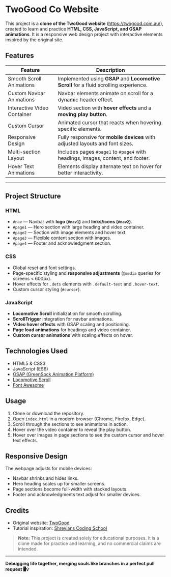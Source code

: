 # TwoGood Co Website 

This project is a **clone of the TwoGood website** (https://twogood.com.au/), created to learn and practice **HTML, CSS, JavaScript, and GSAP animations**. It is a responsive web design project with interactive elements inspired by the original site.

## Features

| Feature | Description |
|---------|-------------|
| Smooth Scroll Animations | Implemented using **GSAP** and **Locomotive Scroll** for a fluid scrolling experience. |
| Custom Navbar Animations | Navbar elements animate on scroll for a dynamic header effect. |
| Interactive Video Container | Video section with **hover effects** and a **moving play button**. |
| Custom Cursor | Animated cursor that reacts when hovering specific elements. |
| Responsive Design | Fully responsive for **mobile devices** with adjusted layouts and font sizes. |
| Multi-section Layout | Includes pages `#page1` to `#page4` with headings, images, content, and footer. |
| Hover Text Animations | Elements display alternate text on hover for better interactivity. |

---

## Project Structure

### HTML
- `#nav` — Navbar with **logo (`#nav1`)** and **links/icons (`#nav2`)**.
- `#page1` — Hero section with large heading and video container.
- `#page2` — Section with image elements and hover text.
- `#page3` — Flexible content section with images.
- `#page4` — Footer and acknowledgment section.

### CSS
- Global reset and font settings.
- Page-specific styling and **responsive adjustments** (`@media` queries for screens < 600px).
- Hover effects for `.dets` elements with `.default-text` and `.hover-text`.
- Custom cursor styling (`#cursor`).

### JavaScript
- **Locomotive Scroll** initialization for smooth scrolling.
- **ScrollTrigger** integration for navbar animations.
- **Video hover effects** with GSAP scaling and positioning.
- **Page load animations** for headings and video container.
- **Custom cursor animations** with scaling effects on hover.

## Technologies Used

- HTML5 & CSS3  
- JavaScript (ES6)  
- [GSAP (GreenSock Animation Platform)](https://greensock.com/gsap/)  
- [Locomotive Scroll](https://locomotivemtl.github.io/locomotive-scroll/)  
- [Font Awesome](https://fontawesome.com/)  

## Usage

1. Clone or download the repository.
2. Open `index.html` in a modern browser (Chrome, Firefox, Edge).
3. Scroll through the sections to see animations in action.
4. Hover over the video container to reveal the play button.
5. Hover over images in page sections to see the custom cursor and hover text effects.


## Responsive Design

The webpage adjusts for mobile devices:

- Navbar shrinks and hides links.
- Hero heading scales up for smaller screens.
- Page sections become full-width with stacked layouts.
- Footer and acknowledgments text adjust for smaller devices.

## Credits

- Original website: [TwoGood](https://twogood.com.au/)  
- Tutorial inspiration: [Shreyians Coding School](https://youtu.be/bVyigcIt-ac)  

> **Note:** This project is created solely for educational purposes. It is a clone made for practice and learning, and no commercial claims are intended.

---
**Debugging life together, merging souls like branches in a perfect pull request 🖥️💡**